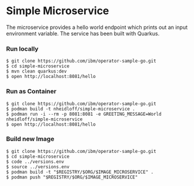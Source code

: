 # Simple Microservice

The microservice provides a hello world endpoint which prints out an input environment variable. The service has been built with Quarkus.

### Run locally

```
$ git clone https://github.com/ibm/operator-sample-go.git
$ cd simple-microservice
$ mvn clean quarkus:dev
$ open http://localhost:8081/hello
```

### Run as Container

```
$ git clone https://github.com/ibm/operator-sample-go.git
$ podman build -t nheidloff/simple-microservice .
$ podman run -i --rm -p 8081:8081 -e GREETING_MESSAGE=World nheidloff/simple-microservice 
$ open http://localhost:8081/hello
```

### Build new Image

```
$ git clone https://github.com/ibm/operator-sample-go.git
$ cd simple-microservice
$ code ../versions.env
$ source ../versions.env
$ podman build -t "$REGISTRY/$ORG/$IMAGE_MICROSERVICE" .
$ podman push "$REGISTRY/$ORG/$IMAGE_MICROSERVICE"
```
